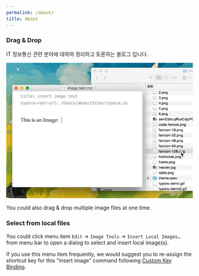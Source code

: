 ```yaml
---
permalink: /about/
title: About
---
```


### Drag & Drop

IT 정보통신 관련 분야에 대하여 정리하고 토론하는 블로그 입니다.

![drag-img](/assets/images/drag-img.gif)

You could also drag & drop multiple image files at one time.

### Select from local files

You could click menu item `Edit` → `Image Tools` → `Insert Local Images…` from menu bar to open a dialog to select and insert local image(s). 

If you use this menu item frequently, we would suggest you to re-assign the shortcut key for this "insert image" command following [Custom Key Binding](http://support.typora.io/Custom-Key-Binding/).




